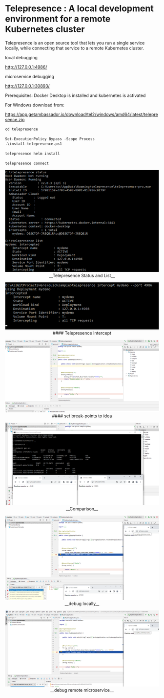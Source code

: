 # Telepresence :  A local development environment for a remote Kubernetes cluster
Telepresence is an open source tool that lets you run a single service locally, while connecting that service to a remote Kubernetes cluster.

local debugging

http://127.0.0.1:4986/       

microservice debugging

http://127.0.0.1:30893/      

Prerequisites:
Docker Desktop is installed and kubernetes is activated

For Windows download from:

https://app.getambassador.io/download/tel2/windows/amd64/latest/telepresence.zip



```
cd telepresence

Set-ExecutionPolicy Bypass -Scope Process
.\install-telepresence.ps1

telepresence helm install

telepresence connect

```



<p align="center">
  <img  src="https://github.com/okansungur/quicksample/blob/main/images/telepresence.png"><br/>
   __Telepresence Status and List__
</p>




<p align="center">
  <img  src="https://github.com/okansungur/quicksample/blob/main/images/intercept.png"><br/>
   #### Telepresence  Intercept
</p>



<p align="center">
  <img  src="https://github.com/okansungur/quicksample/blob/main/images/debug_idea.png"><br/>
    #### set break-points  to idea
</p>




<p align="center">
  <img  src="https://github.com/okansungur/quicksample/blob/main/images/deploymentsandbrowser.png"><br/>
    __Comparison__
</p>






<p align="center">
  <img  src="https://github.com/okansungur/quicksample/blob/main/images/debug_locally.png"><br/>
    __debug locally__
</p>


<p align="center">
  <img  src="https://github.com/okansungur/quicksample/blob/main/images/debug_microservice.png"><br/>
    __debug remote microservice__
</p>




